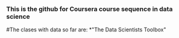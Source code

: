 ### This is the github for Coursera course sequence in data science 
#The clases with data so far are:
*"The Data Scientists Toolbox"




